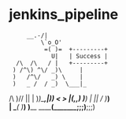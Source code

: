 # jenkins_pipeline

         __.-/|
             \`o_O'
              =( )=  +---------+
                U|   | Success |
      /\  /\   / |   +---------+
     ) /^\) ^\/ _)\     |
     )   /^\/   _) \    |
     )   _ /  / _)  \___|_
 /\  )/\/ ||  | )_)\___,|))
<  >      |(,,) )__)    |
 ||      /    \)___)\
 | \____(      )___) )____
  \______(_______;;;)__;;;)
